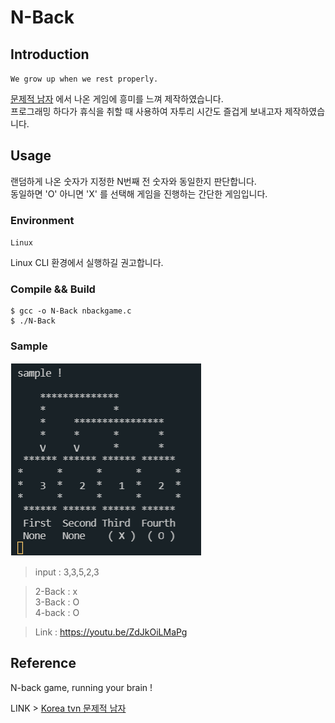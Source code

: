 # N-Back

## Introduction  

`We grow up when we rest properly.`  
  
[문제적 남자](https://www.youtube.com/watch?v=Ro5AI6nhzlQ)  에서 나온 <N-back> 게임에 흥미를 느껴 제작하였습니다.  
프로그래밍 하다가 휴식을 취할 때 사용하여 자투리 시간도 즐겁게 보내고자 제작하였습니다.

## Usage

랜덤하게 나온 숫자가 지정한 N번째 전 숫자와 동일한지 판단합니다.  
동일하면 'O' 아니면 'X' 를 선택해 게임을 진행하는 간단한 게임입니다.  

### Environment

`Linux`  

Linux CLI 환경에서 실행하길 권고합니다.

### Compile && Build

```
$ gcc -o N-Back nbackgame.c
$ ./N-Back 
```

### Sample

<img src="img/nback.png">

>input : 3,3,5,2,3  

>2-Back : x  
>3-Back : O  
>4-back : O  

> Link :  https://youtu.be/ZdJkOiLMaPg

## Reference    

N-back game, running your brain !  

LINK > [Korea tvn 문제적 남자](https://www.youtube.com/watch?v=Ro5AI6nhzlQ)  

